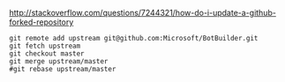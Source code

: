 <http://stackoverflow.com/questions/7244321/how-do-i-update-a-github-forked-repository>

    git remote add upstream git@github.com:Microsoft/BotBuilder.git
    git fetch upstream
    git checkout master
    git merge upstream/master
    #git rebase upstream/master
